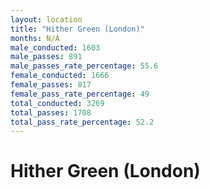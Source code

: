 ```yaml
---
layout: location
title: "Hither Green (London)"
months: N/A
male_conducted: 1603
male_passes: 891
male_passes_rate_percentage: 55.6
female_conducted: 1666
female_passes: 817
female_pass_rate_percentage: 49
total_conducted: 3269
total_passes: 1708
total_pass_rate_percentage: 52.2
---
```


# Hither Green (London)
